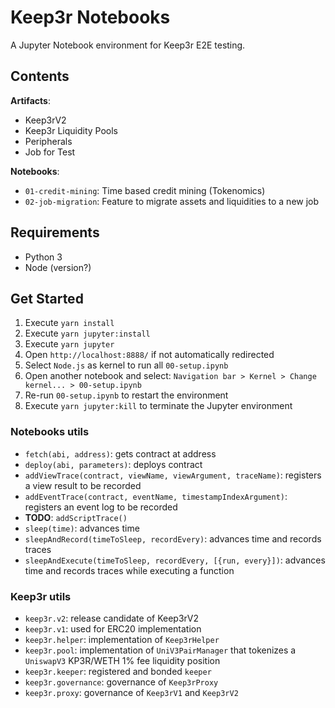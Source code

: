 # Keep3r Notebooks

A Jupyter Notebook environment for Keep3r E2E testing.

## Contents

**Artifacts**:

- Keep3rV2
- Keep3r Liquidity Pools
- Peripherals
- Job for Test

**Notebooks**:

- `01-credit-mining`: Time based credit mining (Tokenomics)
- `02-job-migration`: Feature to migrate assets and liquidities to a new job

## Requirements

- Python 3
- Node (version?)

## Get Started

1. Execute `yarn install`
1. Execute `yarn jupyter:install`
1. Execute `yarn jupyter`
1. Open `http://localhost:8888/` if not automatically redirected
1. Select `Node.js` as kernel to run all `00-setup.ipynb`
1. Open another notebook and select:
   `Navigation bar > Kernel > Change kernel... > 00-setup.ipynb`
1. Re-run `00-setup.ipynb` to restart the environment
1. Execute `yarn jupyter:kill` to terminate the Jupyter environment

### Notebooks utils

- `fetch(abi, address)`: gets contract at address
- `deploy(abi, parameters)`: deploys contract
- `addViewTrace(contract, viewName, viewArgument, traceName)`: registers a view result to be recorded
- `addEventTrace(contract, eventName, timestampIndexArgument)`: registers an event log to be recorded
- **TODO**: `addScriptTrace()`
- `sleep(time)`: advances time
- `sleepAndRecord(timeToSleep, recordEvery)`: advances time and records traces
- `sleepAndExecute(timeToSleep, recordEvery, [{run, every}])`: advances time and records traces while executing a function

### Keep3r utils

- `keep3r.v2`: release candidate of Keep3rV2
- `keep3r.v1`: used for ERC20 implementation
- `keep3r.helper`: implementation of `Keep3rHelper`
- `keep3r.pool`: implementation of `UniV3PairManager` that tokenizes a `UniswapV3` KP3R/WETH 1% fee liquidity position
- `keep3r.keeper`: registered and bonded `keeper`
- `keep3r.governance`: governance of `Keep3rProxy`
- `keep3r.proxy`: governance of `Keep3rV1` and `Keep3rV2`
